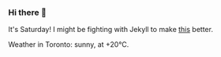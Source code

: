 ### Hi there :wave:

It's Saturday! I might be fighting with Jekyll to make [this](https://swissclubto.github.io) better.

Weather in Toronto: sunny, at +20°C.
